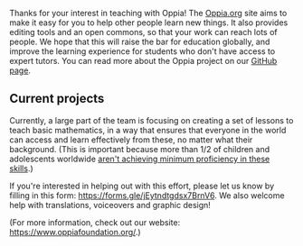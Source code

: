 Thanks for your interest in teaching with Oppia! The [Oppia.org](https://www.oppia.org) site aims to make it easy for you to help other people learn new things. It also provides editing tools and an open commons, so that your work can reach lots of people. We hope that this will raise the bar for education globally, and improve the learning experience for students who don't have access to expert tutors. You can read more about the Oppia project on our [GitHub page](https://oppia.github.io/#/WhatIsOppia).

## Current projects

Currently, a large part of the team is focusing on creating a set of lessons to teach basic mathematics, in a way that ensures that everyone in the world can access and learn effectively from these, no matter what their background. (This is important because more than 1/2 of children and adolescents worldwide [aren't achieving minimum proficiency in these skills](http://uis.unesco.org/sites/default/files/documents/fs46-more-than-half-children-not-learning-en-2017.pdf).)

If you're interested in helping out with this effort, please let us know by filling in this form: https://forms.gle/jEytndtgdsx7BrnV6. We also welcome help with translations, voiceovers and graphic design!

(For more information, check out our website: https://www.oppiafoundation.org/.)